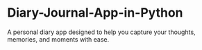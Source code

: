 # Diary-Journal-App-in-Python
A personal diary app designed to help you capture your thoughts, memories, and moments with ease.
